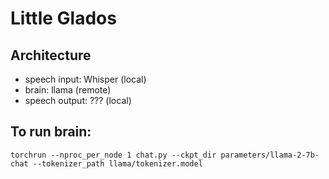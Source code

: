 # Little Glados

## Architecture
- speech input: Whisper (local)
- brain: llama (remote)
- speech output: ??? (local)

## To run brain:
```
torchrun --nproc_per_node 1 chat.py --ckpt_dir parameters/llama-2-7b-chat --tokenizer_path llama/tokenizer.model
```
